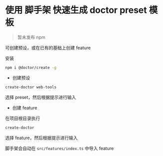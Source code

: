 # 使用 脚手架 快速生成 doctor preset 模板

> 暂未发布 npm

可创建预设，或在已有的基础上创建 feature

安装

```sh
npm i @doctor/create -g
```

- 创建预设

```sh
create-doctor web-tools
```

选择 preset，然后根据提示进行输入

- 创建 feature

在项目根目录执行

```sh
create-doctor
```

选择 feature，然后根据提示进行输入

脚手架会自动在 `src/features/index.ts` 中导入 feature
